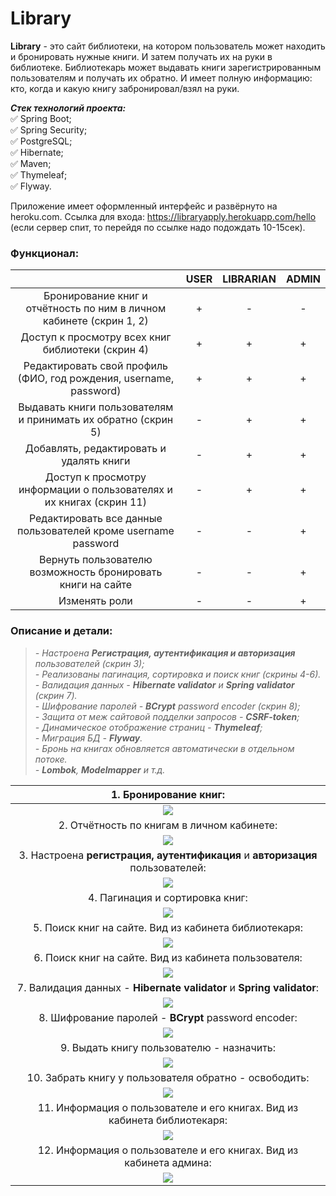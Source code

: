 # Library

**Library** - это сайт библиотеки, на котором пользователь может находить и бронировать нужные книги. И затем получать их на руки в библиотеке. Библиотекарь может выдавать книги зарегистрированным пользователям и получать их обратно. И имеет полную информацию: кто, когда и какую книгу забронировал/взял на руки.

***Стек технологий проекта:***   
:white_check_mark: Spring Boot;   
:white_check_mark: Spring Security;   
:white_check_mark: PostgreSQL;   
:white_check_mark: Hibernate;   
:white_check_mark: Maven;   
:white_check_mark: Thymeleaf;   
:white_check_mark: Flyway.

Приложение имеет оформленный интерфейс и развёрнуто на heroku.com. Ссылка для входа: https://libraryapply.herokuapp.com/hello   
(если сервер спит, то перейдя по ссылке надо подождать 10-15сек).

### Функционал:
|                                                                      | USER | LIBRARIAN | ADMIN |
|:--------------------------------------------------------------------:|:----:|:---------:|:-----:|
| Бронирование книг и отчётность по ним в личном кабинете (скрин 1, 2) |  +   |     -     |   -   |
|          Доступ к просмотру всех книг библиотеки (скрин 4)           |  +   |     +     |   +   |
|  Редактировать свой профиль (ФИО, год рождения, username, password)  |  +   |     +     |   +   |
|    Выдавать книги пользователям и принимать их обратно (скрин 5)     |  -   |     +     |   +   |
|               Добавлять, редактировать и удалять книги               |  -   |     +     |   +   |
| Доступ к просмотру информации о пользователях и их книгах (скрин 11) |  -   |     +     |   +   |
|    Редактировать все данные пользователей кроме username password    |  -   |     -     |   +   |
|     Вернуть пользователю возможность бронировать книги на сайте      |  -   |     -     |   +   |
|                            Изменять роли                             |  -   |     -     |   +   |

### Описание и детали:
>*- Настроена __Регистрация, аутентификация и авторизация__ пользователей (скрин 3);*  
*- Реализованы пагинация, сортировка и поиск книг (скрины 4-6).*   
*- Валидация данных - __Hibernate validator__ и __Spring validator__ (скрин 7).*   
*- Шифрование паролей - __BCrypt__ password encoder (скрин 8);*   
*- Защита от меж сайтовой подделки запросов - __CSRF-token__;*  
*- Динамическое отображение страниц - __Thymeleaf__;*  
*- Миграция БД - __Flyway__.*   
*- Бронь на книгах обновляется автоматически в отдельном потоке.*   
*- __Lombok__, __Modelmapper__ и т.д.*

|                             1. Бронирование книг:                             |
|:-----------------------------------------------------------------------------:|
|                        ![](readme-screen/Booking.jpg)                         |
|                  2. Отчётность по книгам в личном кабинете:                   |
|                        ![](readme-screen/My_books.jpg)                        |
| 3. Настроена __регистрация, аутентификация__ и __авторизация__ пользователей: |
|                        ![](readme-screen/Reg_form.jpg)                        |
|                        4. Пагинация и сортировка книг:                        |
|                       ![](readme-screen/All_books.jpg)                        |
|             5. Поиск книг на сайте. Вид из кабинета библиотекаря:             |
|                 ![](readme-screen/Search_from_librarian.jpg)                  |
|             6. Поиск книг на сайте. Вид из кабинета пользователя:             |
|                    ![](readme-screen/Search_from_user.jpg)                    |
|     7. Валидация данных - __Hibernate validator__ и __Spring validator__:     |
|                       ![](readme-screen/Validator.jpg)                        |
|             8. Шифрование паролей - __BCrypt__ password encoder:              |
|                         ![](readme-screen/BCrypt.jpg)                         |
|                   9. Выдать книгу пользователю - назначить:                   |
|                         ![](readme-screen/Assign.jpg)                         |
|            10. Забрать книгу у пользователя обратно - освободить:             |
|                        ![](readme-screen/Release.jpg)                         |
|   11. Информация о пользователе и его книгах. Вид из кабинета библиотекаря:   |
|                ![](readme-screen/User_info_from_librarian.jpg)                |
|      12. Информация о пользователе и его книгах. Вид из кабинета админа:      |
|                  ![](readme-screen/User_info_from_admin.jpg)                  |